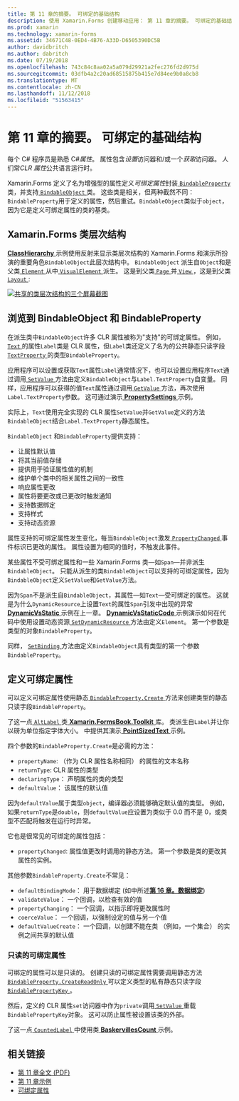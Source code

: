 ```yaml
---
title: 第 11 章的摘要。 可绑定的基础结构
description: 使用 Xamarin.Forms 创建移动应用： 第 11 章的摘要。 可绑定的基础结构
ms.prod: xamarin
ms.technology: xamarin-forms
ms.assetid: 34671C48-0ED4-4B76-A33D-D6505390DC5B
author: davidbritch
ms.author: dabritch
ms.date: 07/19/2018
ms.openlocfilehash: 743c84c8aa02a5a079d29921a2fec276fd2d975d
ms.sourcegitcommit: 03dfb4a2c20ad68515875b415e7d84ee9b0a8cb8
ms.translationtype: MT
ms.contentlocale: zh-CN
ms.lasthandoff: 11/12/2018
ms.locfileid: "51563415"
---
```

# <a name="summary-of-chapter-11-the-bindable-infrastructure"></a>第 11 章的摘要。 可绑定的基础结构

每个 C# 程序员是熟悉 C#*属性*。 属性包含*设置*访问器和/或一个*获取*访问器。 人们常*CLR 属性*公共语言运行时。

Xamarin.Forms 定义了名为增强型的属性定义*可绑定属性*封装[ `BindableProperty` ](xref:Xamarin.Forms.BindableProperty)类，并支持[ `BindableObject` ](xref:Xamarin.Forms.BindableObject)类。 这些类是相关，但两种截然不同：`BindableProperty`用于定义的属性，然后重试。`BindableObject`类似于`object`，因为它是定义可绑定属性的类的基类。

## <a name="the-xamarinforms-class-hierarchy"></a>Xamarin.Forms 类层次结构

[ **ClassHierarchy** ](https://github.com/xamarin/xamarin-forms-book-samples/tree/master/Chapter11/ClassHierarchy)示例使用反射来显示类层次结构的 Xamarin.Forms 和演示所扮演的重要角色`BindableObject`此层次结构中。 `BindableObject` 派生自`Object`和是父类[ `Element` ](xref:Xamarin.Forms.Element)从中[ `VisualElement` ](xref:Xamarin.Forms.VisualElement)派生。 这是到父类[ `Page` ](xref:Xamarin.Forms.Page)并[ `View` ](xref:Xamarin.Forms.View)，这是到父类[ `Layout` ](xref:Xamarin.Forms.Layout):

[![共享的类层次结构的三个屏幕截图](images/ch11fg01-small.png "类层次结构共享")](images/ch11fg01-large.png#lightbox "类层次结构共享")

## <a name="a-peek-into-bindableobject-and-bindableproperty"></a>浏览到 BindableObject 和 BindableProperty

在派生类中`BindableObject`许多 CLR 属性被称为"支持"的可绑定属性。 例如， [ `Text` ](xref:Xamarin.Forms.Label.Text)的属性`Label`类是 CLR 属性，但`Label`类还定义了名为的公共静态只读字段[ `TextProperty` ](xref:Xamarin.Forms.Label.TextProperty)的类型`BindableProperty`。

应用程序可以设置或获取`Text`属性`Label`通常情况下，也可以设置应用程序`Text`通过调用[ `SetValue` ](xref:Xamarin.Forms.BindableObject.SetValue(Xamarin.Forms.BindableProperty,System.Object))方法由定义`BindableObject`与`Label.TextProperty`自变量。 同样，应用程序可以获得的值`Text`属性通过调用[ `GetValue` ](xref:Xamarin.Forms.BindableObject.GetValue(Xamarin.Forms.BindableProperty))方法，再次使用`Label.TextProperty`参数。 这可通过演示[ **PropertySettings** ](https://github.com/xamarin/xamarin-forms-book-samples/tree/master/Chapter11/PropertySettings)示例。

实际上，`Text`使用完全实现的 CLR 属性`SetValue`并`GetValue`定义的方法`BindableObject`结合`Label.TextProperty`静态属性。

`BindableObject` 和`BindableProperty`提供支持：

- 让属性默认值
- 将其当前值存储
- 提供用于验证属性值的机制
- 维护单个类中的相关属性之间的一致性
- 响应属性更改
- 属性将要更改或已更改时触发通知
- 支持数据绑定
- 支持样式
- 支持动态资源

属性支持的可绑定属性发生变化，每当`BindableObject`激发[ `PropertyChanged` ](xref:Xamarin.Forms.BindableObject.PropertyChanged)事件标识已更改的属性。 属性设置为相同的值时，不触发此事件。

某些属性不受可绑定属性和一些 Xamarin.Forms 类&mdash;如`Span`&mdash;并非派生`BindableObject`。 只能从派生的类`BindableObject`可以支持的可绑定属性，因为`BindableObject`定义`SetValue`和`GetValue`方法。

因为`Span`不是派生自`BindableObject`，其属性&mdash;如`Text`&mdash;受可绑定的属性。 这就是为什么`DynamicResource`上设置`Text`的属性`Span`引发中出现的异常[ **DynamicVsStatic** ](https://github.com/xamarin/xamarin-forms-book-samples/tree/master/Chapter10/DynamicVsStatic)示例在上一章。 [ **DynamicVsStaticCode** ](https://github.com/xamarin/xamarin-forms-book-samples/tree/master/Chapter11/DynamicVsStaticCode)示例演示如何在代码中使用设置动态资源[ `SetDynamicResource` ](xref:Xamarin.Forms.Element.SetDynamicResource(Xamarin.Forms.BindableProperty,System.String))方法由定义`Element`。 第一个参数是类型的对象`BindableProperty`。

同样， [ `SetBinding` ](xref:Xamarin.Forms.BindableObject.SetBinding(Xamarin.Forms.BindableProperty,Xamarin.Forms.BindingBase))方法由定义`BindableObject`具有类型的第一个参数`BindableProperty`。

## <a name="defining-bindable-properties"></a>定义可绑定属性

可以定义可绑定属性使用静态[ `BindableProperty.Create` ](xref:Xamarin.Forms.BindableProperty.Create(System.String,System.Type,System.Type,System.Object,Xamarin.Forms.BindingMode,Xamarin.Forms.BindableProperty.ValidateValueDelegate,Xamarin.Forms.BindableProperty.BindingPropertyChangedDelegate,Xamarin.Forms.BindableProperty.BindingPropertyChangingDelegate,Xamarin.Forms.BindableProperty.CoerceValueDelegate,Xamarin.Forms.BindableProperty.CreateDefaultValueDelegate))方法来创建类型的静态只读字段`BindableProperty`。

了这一点[ `AltLabel` ](https://github.com/xamarin/xamarin-forms-book-samples/blob/master/Libraries/Xamarin.FormsBook.Toolkit/Xamarin.FormsBook.Toolkit/AltLabel.cs)类[ **Xamarin.FormsBook.Toolkit** ](https://github.com/xamarin/xamarin-forms-book-samples/tree/master/Libraries/Xamarin.FormsBook.Toolkit)库。 类派生自`Label`并让你以磅为单位指定字体大小。 中提供其演示[ **PointSizedText** ](https://github.com/xamarin/xamarin-forms-book-samples/tree/master/Chapter11/PointSizedText)示例。

四个参数的`BindableProperty.Create`是必需的方法：

- `propertyName`: （作为 CLR 属性名称相同） 的属性的文本名称
- `returnType`: CLR 属性的类型
- `declaringType`： 声明属性的类的类型
- `defaultValue`： 该属性的默认值

因为`defaultValue`属于类型`object`，编译器必须能够确定默认值的类型。 例如，如果`returnType`是`double`，则`defaultValue`应设置为类似于 0.0 而不是 0，或类型不匹配将触发在运行时异常。

它也是很常见的可绑定的属性包括：

- `propertyChanged`: 属性值更改时调用的静态方法。 第一个参数是类的更改其属性的实例。

其他参数`BindableProperty.Create`不常见：

- `defaultBindingMode`： 用于数据绑定 (如中所述[**第 16 章。数据绑定**](chapter16.md))
- `validateValue`： 一个回调，以检查有效的值
- `propertyChanging`： 一个回调，以指示即将更改属性时
- `coerceValue`： 一个回调，以强制设定的值与另一个值
- `defaultValueCreate`： 一个回调，以创建不能在类 （例如，一个集合） 的实例之间共享的默认值

### <a name="the-read-only-bindable-property"></a>只读的可绑定属性

可绑定的属性可以是只读的。 创建只读的可绑定属性需要调用静态方法[ `BindableProperty.CreateReadOnly` ](xref:Xamarin.Forms.BindableProperty.CreateReadOnly(System.String,System.Type,System.Type,System.Object,Xamarin.Forms.BindingMode,Xamarin.Forms.BindableProperty.ValidateValueDelegate,Xamarin.Forms.BindableProperty.BindingPropertyChangedDelegate,Xamarin.Forms.BindableProperty.BindingPropertyChangingDelegate,Xamarin.Forms.BindableProperty.CoerceValueDelegate,Xamarin.Forms.BindableProperty.CreateDefaultValueDelegate))可以定义类型的私有静态只读字段[ `BindablePropertyKey` ](xref:Xamarin.Forms.BindablePropertyKey)。

然后，定义的 CLR 属性`set`访问器中作为`private`调用[ `SetValue` ](xref:Xamarin.Forms.BindableObject.SetValue(Xamarin.Forms.BindablePropertyKey,System.Object))重载`BindablePropertyKey`对象。 这可以防止属性被设置该类的外部。

了这一点[ `CountedLabel` ](https://github.com/xamarin/xamarin-forms-book-samples/blob/master/Libraries/Xamarin.FormsBook.Toolkit/Xamarin.FormsBook.Toolkit/CountedLabel.cs)中使用类[ **BaskervillesCount** ](https://github.com/xamarin/xamarin-forms-book-samples/tree/master/Chapter11/BaskervillesCount)示例。

## <a name="related-links"></a>相关链接

- [第 11 章全文 (PDF)](https://download.xamarin.com/developer/xamarin-forms-book/XamarinFormsBook-Ch11-Apr2016.pdf)
- [第 11 章示例](https://github.com/xamarin/xamarin-forms-book-samples/tree/master/Chapter11)
- [可绑定属性](~/xamarin-forms/xaml/bindable-properties.md)
